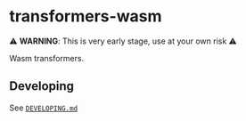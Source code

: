 # transformers-wasm

⚠️ **WARNING**: This is very early stage, use at your own risk ⚠️

Wasm transformers. 

## Developing

See [`DEVELOPING.md`](./DEVELOPING.md)

